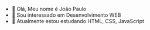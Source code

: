 - 👋 Olá, Meu nome é João Paulo
- 👀 Sou interessado em Desenvolvimento WEB 
- 🌱 Atualmente estou estudando HTML, CSS, JavaScript

<!---
JPaulo0691/JPaulo0691 is a ✨ special ✨ repository because its `README.md` (this file) appears on your GitHub profile.
You can click the Preview link to take a look at your changes.
--->
